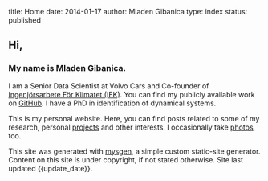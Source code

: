 title: Home
date: 2014-01-17
author: Mladen Gibanica
type: index
status: published

## Hi,

### My name is Mladen Gibanica.

I am a Senior Data Scientist at Volvo Cars and Co-founder of
<a href="https://github.com/Ingenjorsarbete-For-Klimatet" target="_blank">Ingenjörsarbete För Klimatet (IFK)</a>.
You can find my publicly available work on
<a href="https://github.com/mgcth" target="_blank">GitHub</a>.
I have a PhD in identification of dynamical systems.

This is my personal website.
Here, you can find posts related to some of my research,
personal <a href="https://mladen.gibanica.net/projects/">projects</a> and other interests.
I occasionally take <a href="https://mladen.gibanica.net/photos/">photos</a>, too.

This site was generated with
<a href="https://github.com/mgcth/mysgen" target="_blank">mysgen</a>,
a simple custom static-site generator.
Content on this site is under copyright, if not stated otherwise.
Site last updated {{update_date}}.